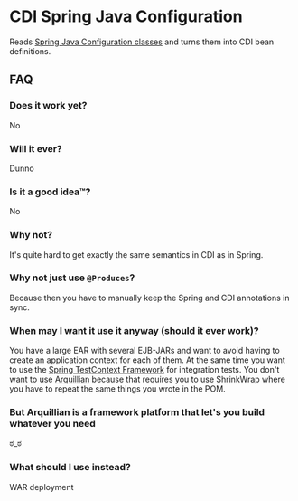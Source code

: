# CDI Spring Java Configuration
Reads [Spring Java Configuration classes](http://static.springsource.org/spring/docs/3.2.x/spring-framework-reference/html/beans.html#beans-java) and turns them into CDI bean definitions.

## FAQ

### Does it work yet?
No

### Will it ever?
Dunno

### Is it a good idea™?
No

### Why not?
It's quite hard to get exactly the same semantics in CDI as in Spring.

### Why not just use `@Produces`?
Because then you have to manually keep the Spring and CDI annotations in sync.

### When may I want it use it anyway (should it ever work)?
You have a large EAR with several EJB-JARs and want to avoid having to create an application context for each of them. At the same time you want to use the [Spring TestContext Framework](http://static.springsource.org/spring/docs/3.2.x/spring-framework-reference/html/testing.html) for integration tests. You don't want to use [Arquillian](http://arquillian.org/) because that requires you to use ShrinkWrap where you have to repeat the same things you wrote in the POM.

### But Arquillian is a framework platform that let's you build whatever you need
ಠ_ಠ

### What should I use instead?
WAR deployment

